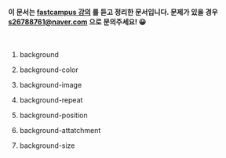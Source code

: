 #### 이 문서는 [fastcampus 강의](https://www.fastcampus.co.kr/dev_online_react/) 를 듣고 정리한 문서입니다. 문제가 있을 경우 <s26788761@naver.com> 으로 문의주세요! 😀

<br>

1. background

2. background-color

3. background-image

4. background-repeat

5. background-position

6. background-attatchment

7. background-size
